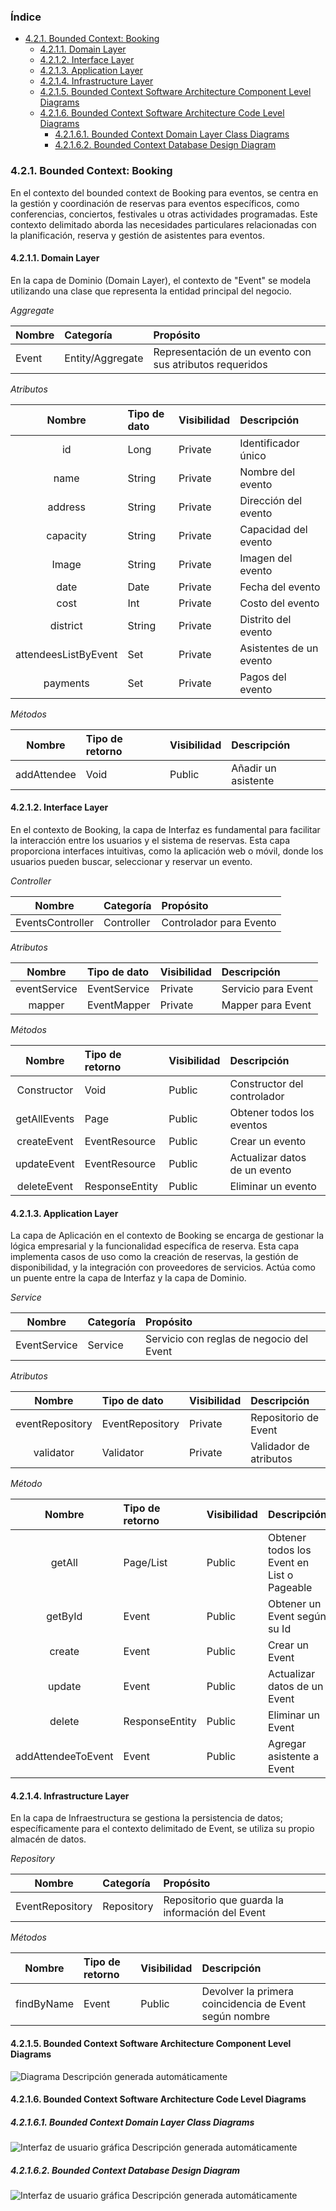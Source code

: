 ### Índice
- [4.2.1. Bounded Context: Booking](#421-bounded-context--booking)
  - [4.2.1.1. Domain Layer](#4211-domain-layer)
  - [4.2.1.2. Interface Layer](#4212-interface-layer)
  - [4.2.1.3. Application Layer](#4213-application-layer)
  - [4.2.1.4. Infrastructure Layer](#4214-infrastructure-layer)
  - [4.2.1.5. Bounded Context Software Architecture Component Level Diagrams](#4215-bounded-context-software-architecture-component-level-diagrams)
  - [4.2.1.6. Bounded Context Software Architecture Code Level Diagrams](#4216-bounded-context-software-architecture-code-level-diagrams)
      - [4.2.1.6.1. Bounded Context Domain Layer Class Diagrams](#42161-bounded-context-domain-layer-class-diagrams)
      - [4.2.1.6.2. Bounded Context Database Design Diagram](#42162-bounded-context-database-design-diagram)


### 4.2.1. Bounded Context:  Booking    

En el contexto del bounded context de Booking para eventos, se centra en la gestión y coordinación de reservas para eventos específicos, como conferencias, conciertos, festivales u otras actividades programadas. Este contexto delimitado aborda las necesidades particulares relacionadas con la planificación, reserva y gestión de asistentes para eventos.            

#### 4.2.1.1. Domain Layer

En la capa de Dominio (Domain Layer), el contexto de "Event" se modela utilizando una clase que representa la entidad principal del negocio.

*Aggregate*

| **Nombre**      | **Categoría**     |**Propósito**|
|:--------------------------------------| :- | :- |
|        Event         | Entity/Aggregate  |Representación de un evento con sus atributos requeridos ||

*Atributos*

|      **Nombre**      | **Tipo de dato**  |**Visibilidad**|**Descripción**|
|:--------------------:|:------------------| :- | :- |
|          id          | Long              |Private|Identificador único|
|         name         | String            |Private|Nombre del evento|
|       address        | String            |Private|Dirección del evento|
|       capacity       | String            |Private|Capacidad del evento|
|        Image         | String            |Private|Imagen del evento|
|         date         | Date              |Private|Fecha del evento|
|         cost         | Int               |Private|Costo del evento|
|       district       | String            |Private|Distrito del evento|
| attendeesListByEvent | Set               |Private|Asistentes de un evento|
|       payments       | Set               |Private|Pagos del evento|

*Métodos* 

| **Nombre**       | **Tipo de retorno**|**Visibilidad**|**Descripción**|
|:----------------:|:------------------| :- | :- |
|   addAttendee    | Void              |Public|Añadir un asistente|

#### 4.2.1.2. Interface Layer

En el contexto de Booking, la capa de Interfaz es fundamental para facilitar la interacción entre los usuarios y el sistema de reservas. Esta capa proporciona interfaces intuitivas, como la aplicación web o móvil, donde los usuarios pueden buscar, seleccionar y reservar un evento.

*Controller*

|**Nombre**|**Categoría**|**Propósito**|
| :-: | :- | :- |
|EventsController|Controller|Controlador para  Evento|

*Atributos*

|**Nombre**|**Tipo de dato**|**Visibilidad**|**Descripción**|
| :-: | :- | :- | :- |
|eventService|EventService|Private|Servicio para Event|
|mapper|EventMapper|Private|Mapper para Event|

*Métodos*

|**Nombre**|**Tipo de retorno**|**Visibilidad**|**Descripción**|
| :-: | :- | :- | :- |
|Constructor|Void|Public|Constructor del controlador|
|getAllEvents|Page|Public|Obtener todos los eventos|
|createEvent|EventResource|Public|Crear un evento|
|updateEvent|EventResource|Public|Actualizar datos de un evento|
|deleteEvent|ResponseEntity|Public|Eliminar un evento|

#### 4.2.1.3. Application Layer

La capa de Aplicación en el contexto de Booking se encarga de gestionar la lógica empresarial y la funcionalidad específica de reserva. Esta capa implementa casos de uso como la creación de reservas, la gestión de disponibilidad, y la integración con proveedores de servicios. Actúa como un puente entre la capa de Interfaz y la capa de Dominio.

*Service*

|**Nombre**|**Categoría**|**Propósito**|
| :-: | :- | :- |
|EventService|Service|Servicio con reglas de negocio del Event|

*Atributos*

|**Nombre**|**Tipo de dato**|**Visibilidad**|**Descripción**|
| :-: | :- | :- | :- |
|eventRepository|EventRepository|Private|Repositorio de Event|
|validator|Validator|Private|Validador de atributos|

*Método*

|**Nombre**|**Tipo de retorno**|**Visibilidad**|**Descripción**|
| :-: | :- | :- | :- |
|getAll|Page/List|Public|Obtener todos los Event en List o Pageable|
|getById|Event|Public|Obtener un Event según su Id|
|create|Event|Public|Crear un Event|
|update|Event|Public|Actualizar datos de un Event|
|delete |ResponseEntity|Public|Eliminar un Event|
|addAttendeeToEvent|Event|Public|Agregar asistente a Event|


#### 4.2.1.4. Infrastructure Layer

En la capa de Infraestructura se gestiona la persistencia de datos; específicamente para el contexto delimitado de Event, se utiliza su propio almacén de datos.

*Repository*

|**Nombre**|**Categoría**|**Propósito**|
| :-: | :- | :- |
|EventRepository|Repository|Repositorio que guarda la información del Event|

*Métodos*

|**Nombre**|**Tipo de retorno**|**Visibilidad**|**Descripción**|
| :-: | :- | :- | :- |
|findByName|Event|Public|Devolver la primera coincidencia de Event según nombre|



#### 4.2.1.5. Bounded Context Software Architecture Component Level Diagrams

![Diagrama Descripción generada automáticamente](Aspose.Words.2fb0ddb5-1691-49c4-982a-8d6c2ef2b3e0.001.png)

#### 4.2.1.6. Bounded Context Software Architecture Code Level Diagrams

##### 4.2.1.6.1. Bounded Context Domain Layer Class Diagrams

![Interfaz de usuario gráfica Descripción generada automáticamente](Aspose.Words.2fb0ddb5-1691-49c4-982a-8d6c2ef2b3e0.002.png)


##### 4.2.1.6.2. Bounded Context Database Design Diagram

![Interfaz de usuario gráfica Descripción generada automáticamente](Aspose.Words.2fb0ddb5-1691-49c4-982a-8d6c2ef2b3e0.003.png)
